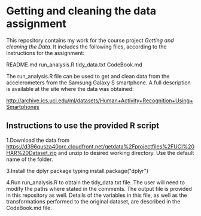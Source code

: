 # Getting and cleaning the data assignment

This repository contains my work for the course project *Getting and cleaning the Data*. It includes the following files, according to the instructions for the assignment:

README.md
run_analysis.R
tidy_data.txt
CodeBook.md

The run_analysis.R file can be used to get and clean data from the accelerometers from the Samsung Galaxy S smartphone. A full description is available at the site where the data was obtained:

http://archive.ics.uci.edu/ml/datasets/Human+Activity+Recognition+Using+Smartphones 

## Instructions to use the provided R script 

1.Download the data from https://d396qusza40orc.cloudfront.net/getdata%2Fprojectfiles%2FUCI%20HAR%20Dataset.zip and unzip to desired working directory. Use the default name of the folder.

3.Install the dplyr package typing install.package("dplyr") 

4.Run run_analysis.R to obtain the tidy_data.txt file. The user will need to modify the paths where stated in the comments. The output file is provided in this repository as well. Details of the variables in this file, as well as the transformations performed to the original dataset, are described in the CodeBook.md file. 
